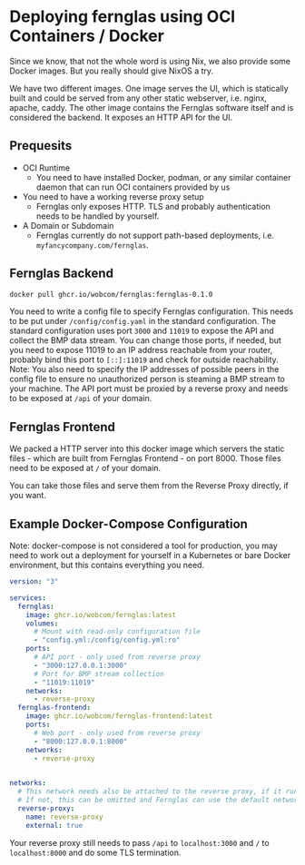 # Deploying fernglas using OCI Containers / Docker

Since we know, that not the whole word is using Nix, we also provide some Docker images.
But you really should give NixOS a try.

We have two different images. One image serves the UI, which is statically built and could be served from any other static webserver, i.e. nginx, apache, caddy. The other image contains the Fernglas software itself and is considered the backend. It exposes an HTTP API for the UI.

## Prequesits

+ OCI Runtime
    + You need to have installed Docker, podman, or any similar container daemon that can run OCI containers provided by us
+ You need to have a working reverse proxy setup
    + Fernglas only exposes HTTP. TLS and probably authentication needs to be handled by yourself. 
+ A Domain or Subdomain
    + Fernglas currently do not support path-based deployments, i.e. `myfancycompany.com/fernglas`.

## Fernglas Backend

```sh
docker pull ghcr.io/wobcom/fernglas:fernglas-0.1.0
```

You need to write a config file to specify Fernglas configuration. This needs to be put under `/config/config.yaml` in the standard configuration.
The standard configuration uses port `3000` and `11019` to expose the API and collect the BMP data stream. You can change those ports, if needed,
but you need to expose 11019 to an IP address reachable from your router, probably bind this port to `[::]:11019` and check for outside reachability.
Note: You also need to specify the IP addresses of possible peers in the config file to ensure no unauthorized person is steaming a BMP stream to your machine.
The API port must be proxied by a reverse proxy and needs to be exposed at `/api` of your domain.

## Fernglas Frontend

We packed a HTTP server into this docker image which servers the static files - which are built from Fernglas Frontend - on port 8000. 
Those files need to be exposed at `/` of your domain.

You can take those files and serve them from the Reverse Proxy directly, if you want.

## Example Docker-Compose Configuration

Note: docker-compose is not considered a tool for production, you may need to work out a deployment for yourself in a Kubernetes or bare Docker environment, but this contains everything you need.

```yaml
version: "3"

services:
  fernglas:
    image: ghcr.io/wobcom/fernglas:latest
    volumes:
      # Mount with read-only configuration file
      - "config.yml:/config/config.yml:ro"
    ports: 
      # API port - only used from reverse proxy
      - "3000:127.0.0.1:3000"
      # Port for BMP stream collection
      - "11019:11019"
    networks:
      - reverse-proxy
  fernglas-frontend:
    image: ghcr.io/wobcom/fernglas-frontend:latest
    ports: 
      # Web port - only used from reverse proxy
      - "8000:127.0.0.1:8000"
    networks:
      - reverse-proxy
    

networks:
  # This network needs also be attached to the reverse proxy, if it runs in Docker.
  # If not, this can be omitted and Fernglas can use the default network.
  reverse-proxy:
    name: reverse-proxy
    external: true

```

Your reverse proxy still needs to pass `/api` to `localhost:3000` and `/` to `localhost:8000` and do some TLS termination.